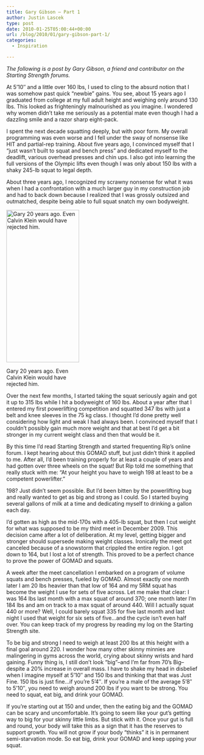 ```yaml
---
title: Gary Gibson – Part 1
author: Justin Lascek
type: post
date: 2010-01-25T05:00:44+00:00
url: /blog/2010/01/gary-gibson-part-1/
categories:
  - Inspiration

---
```

_The following is a post by Gary Gibson, a friend and contributor on the Starting Strength forums._
  

  
At 5&rsquo;10&#8243; and a little over 160 lbs, I used to cling to the absurd notion that I was somehow past quick &#8220;newbie&#8221; gains. You see, about 15 years ago I graduated from college at my full adult height and weighing only around 130 lbs. This looked as frighteningly malnourished as you imagine. I wondered why women didn&rsquo;t take me seriously as a potential mate even though I had a dazzling smile and a razor sharp eight-pack.
  

  
I spent the next decade squatting deeply, but with poor form. My overall programming was even worse and I fell under the sway of nonsense like HIT and partial-rep training. About five years ago, I convinced myself that I &#8220;just wasn&rsquo;t built to squat and bench press&#8221; and dedicated myself to the deadlift, various overhead presses and chin ups. I also got into learning the full versions of the Olympic lifts even though I was only about 150 lbs with a shaky 245-lb squat to legal depth.
  

  
About three years ago, I recognized my scrawny nonsense for what it was when I had a confrontation with a much larger guy in my construction job and had to back down because I realized that I was grossly outsized and outmatched, despite being able to full squat snatch my own bodyweight.
  

  


<div id="attachment_1141" style="width: 201px" class="wp-caption aligncenter">
  <img aria-describedby="caption-attachment-1141" data-attachment-id="1141" data-permalink="/blog/2010/01/gary-gibson-part-1/large-insect/" data-orig-file="/2010/01/Large-Insect.jpg" data-orig-size="519,1083" data-comments-opened="1" data-image-meta="{&quot;aperture&quot;:&quot;0&quot;,&quot;credit&quot;:&quot;&quot;,&quot;camera&quot;:&quot;&quot;,&quot;caption&quot;:&quot;&quot;,&quot;created_timestamp&quot;:&quot;0&quot;,&quot;copyright&quot;:&quot;&quot;,&quot;focal_length&quot;:&quot;0&quot;,&quot;iso&quot;:&quot;0&quot;,&quot;shutter_speed&quot;:&quot;0&quot;,&quot;title&quot;:&quot;&quot;}" data-image-title="Large Insect" data-image-description="" data-medium-file="/2010/01/Large-Insect-191x400.jpg" data-large-file="/2010/01/Large-Insect-490x1024.jpg" src="/2010/01/Large-Insect-191x400.jpg" alt="Gary 20 years ago. Even Calvin Klein would have rejected him." width="191" height="400" class="size-medium wp-image-1141" srcset="/2010/01/Large-Insect-191x400.jpg 191w, /2010/01/Large-Insect-490x1024.jpg 490w, /2010/01/Large-Insect.jpg 519w" sizes="(max-width: 191px) 100vw, 191px" />
  
  <p id="caption-attachment-1141" class="wp-caption-text">
    Gary 20 years ago. Even Calvin Klein would have rejected him.
  </p>
</div>


  
Over the next few months, I started taking the squat seriously again and got it up to 315 lbs while I hit a bodyweight of 160 lbs. About a year after that I entered my first powerlifting competition and squatted 347 lbs with just a belt and knee sleeves in the 75 kg class. I thought I&rsquo;d done pretty well considering how light and weak I had always been. I convinced myself that I couldn&rsquo;t possibly gain much more weight and that at best I&rsquo;d get a bit stronger in my current weight class and then that would be it.
  

  
By this time I&rsquo;d read Starting Strength and started frequenting Rip&rsquo;s online forum. I kept hearing about this GOMAD stuff, but just didn&rsquo;t think it applied to me. After all, I&rsquo;d been training properly for at least a couple of years and had gotten over three wheels on the squat! But Rip told me something that really stuck with me: &#8220;At your height you have to weigh 198 at least to be a competent powerlifter.&#8221;
  

  
198? Just didn&rsquo;t seem possible. But I&rsquo;d been bitten by the powerlifting bug and really wanted to get as big and strong as I could. So I started buying several gallons of milk at a time and dedicating myself to drinking a gallon each day.
  

  
I&rsquo;d gotten as high as the mid-170s with a 405-lb squat, but then I cut weight for what was supposed to be my third meet in December 2009. This decision came after a lot of deliberation. At my level, getting bigger and stronger should supersede making weight classes. Ironically the meet got canceled because of a snowstorm that crippled the entire region. I got down to 164, but I lost a lot of strength. This proved to be a perfect chance to prove the power of GOMAD and squats.
  

  
A week after the meet cancellation I embarked on a program of volume squats and bench presses, fueled by GOMAD. Almost exactly one month later I am 20 lbs heavier than that low of 164 and my 5RM squat has become the weight I use for sets of five across. Let me make that clear: I was 164 lbs last month with a max squat of around 370; one month later I&rsquo;m 184 lbs and am on track to a max squat of around 440. Will I actually squat 440 or more? Well, I could barely squat 335 for five last month and last night I used that weight for six sets of five&#8230;and the cycle isn&rsquo;t even half over. You can keep track of my progress by reading my log on the Starting Strength site.
  

  
To be big and strong I need to weigh at least 200 lbs at this height with a final goal around 220. I wonder how many other skinny minnies are malingering in gyms across the world, crying about skinny wrists and hard gaining. Funny thing is, I still don&rsquo;t look &#8220;big&#8221;&#8211;and I&rsquo;m far from 70&rsquo;s Big&#8211;despite a 20% increase in overall mass. I have to shake my head in disbelief when I imagine myself at 5&rsquo;10&#8243; and 150 lbs and thinking that that was Just Fine. 150 lbs is just fine&#8230;if you&rsquo;re 5&rsquo;4&#8243;. If you&rsquo;re a male of the average 5&rsquo;8&#8243; to 5&rsquo;10&#8243;, you need to weigh around 200 lbs if you want to be strong. You need to squat, eat big, and drink your GOMAD.
  

  
If you&rsquo;re starting out at 150 and under, then the eating big and the GOMAD can be scary and uncomfortable. It&rsquo;s going to seem like your gut&rsquo;s getting way to big for your skinny little limbs. But stick with it. Once your gut is full and round, your body will take this as a sign that it has the reserves to support growth. You will not grow if your body &#8220;thinks&#8221; it is in permanent semi-starvation mode. So eat big, drink your GOMAD and keep upping your squat.

